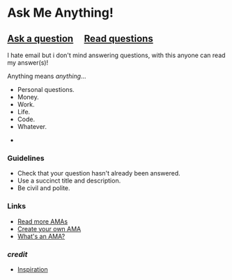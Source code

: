 # Ask Me Anything!

## [Ask a question](../../issues/new) &nbsp;&nbsp;&nbsp; [Read questions](../../issues?q=is%3Aissue+is%3Aclosed)

I hate email but i don't mind answering questions, with this anyone can read my answer(s)!

Anything means *anything*...
* Personal questions.
* Money.
* Work.
* Life.
* Code.
* Whatever.

-

### Guidelines

- Check that your question hasn't already been answered.
- Use a succinct title and description.
- Be civil and polite.

### Links

- [Read more AMAs](https://github.com/sindresorhus/amas)
- [Create your own AMA](https://github.com/sindresorhus/amas/blob/master/create-ama.md)
- [What's an AMA?](https://en.wikipedia.org/wiki/Reddit#IAmA_and_AMA)

### *credit*

- [Inspiration](http://hhsnopek.com)


